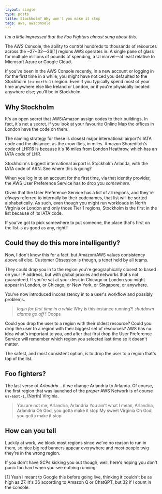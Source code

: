 ```yaml
---
layout: single
type: posts
title: Stockholm? Why won't you make it stop
tags: aws, awsconsole
---
```


_I'm a little impressed that the Foo Fighters almost sung about this_.

The AWS Console, the ability to control hundreds to thousands of resources across the ~27~32—36[1] regions AWS operates in. A single pane of glass for multiple millions of pounds of spending, a UI marvel—at least relative to Microsoft Azure or Google Cloud.

If you've been in the AWS Console recently, in a new account or logging in for the first time in a while, you might have noticed you defaulted to the Stockholm `(eu-north-1)` region.
Even if you typically spend most of your time anywhere else like Ireland or London, or if you're physically located anywhere else; you'll be in Stockholm.

## Why Stockholm

It's an open secret that AWS/Amazon assign codes to their buildings. In fact, it's not a secret, if you look at your favourite Online Map the offices in London have the code on them.

The naming strategy for these is closest major international airport's IATA code and the distance, as the crow flies, in miles. Amazon Shoreditch's code of LHR16 is because it's 16 miles from London Heathrow, which has an IATA code of LHR.

Stockholm's biggest international airport is Stockholm Arlanda, with the IATA code of ARN. See where this is going?

When you log in to an account for the first time, via that identity provider, the AWS User Preference Service has to drop you _somewhere_.

Given that the User Preference Service has a list of all regions, and they're *always* referred to internally by their codenames, that list will be sorted alphabetically. As such, even though you might run workloads in North Virginia or London and only those Tier 1 regions, Stockholm is the first in the list because of its IATA code.

If you've got to pick somewhere to put someone, the place that's first on the list is as good as any, right?

## Could they do this more intelligently?

Now, I don't know this for a fact, but Amazon/AWS values consistency above all else. Customer Obsession is though, a tenet held by all teams.

They could drop you in to the region you're geographically closest to based on your IP address, but with global proxies and networks that's not guaranteed. If you're sat at your desk in Chicago or London you might appear in London, or Chicago, or New York, or Singapore, or anywhere.

You've now introduced inconsistency in to a user's workflow and possibly problems.

> *login for first time in a while*
> Why is this instance running?!
> *shutdown*
> *alarms go off*
> ! Ooops

Could you drop the user to a region with their oldest resource? Could you drop the user to a region with their biggest set of resources?
AWS has no idea what's important to you, and after that first drop the User Preference Service will remember which region you selected last time so it doesn't matter.

The safest, and most consistent option, is to drop the user to a region that's top of the list.

## Foo fighters?

The last verse of _Arlandria_... if we change Arlandria to Arlanda. Of course, the first region that was launched of the _proper_ AWS Network is of course `us-east-1`, (North) Virginia.

> You are not me, Arlandria, Arlandria
> You ain't what I mean, Arlandria, Arlandria
> Oh God, you gotta make it stop
> My sweet Virginia
> Oh God, you gotta make it stop

## How can you tell

Luckily at work, we block most regions since we've no reason to run in them, so nice big red banners appear everywhere and _most_ people twig they're in the wrong region.

If you don't have SCPs kicking you out though, well, here's hoping you don't panic too hard when you see nothing running.

[1] Yeah I meant to Google this before going live, thinking it couldn't be as high as 27. It's 36 according to Amazon Q or ChatGPT, but 32 if I count in the console.
